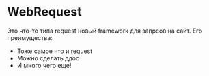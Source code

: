 # WebRequest

Это что-то типа request новый framework для запрсов на сайт. Его преимущества:
* Тоже самое что и request
* Можно сделать ддос
* И много чего еще!
